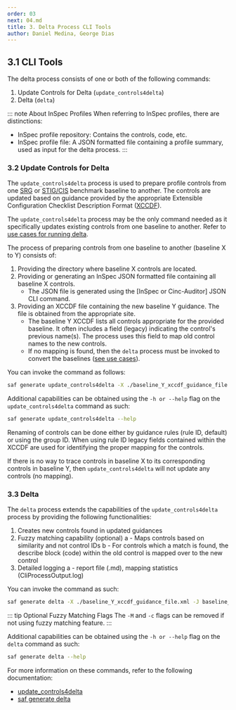 ```yaml
---
order: 03
next: 04.md
title: 3. Delta Process CLI Tools
author: Daniel Medina, George Dias
---
```


## 3.1 CLI Tools

The delta process consists of one or both of the following commands:

1. Update Controls for Delta (`update_controls4delta`)
2. Delta (`delta`)

::: note About InSpec Profiles
When referring to InSpec profiles, there are distinctions:

- InSpec profile repository: Contains the controls, code, etc.
- InSpec profile file: A JSON formatted file containing a profile summary, used as input for the delta process.
:::

### 3.2 Update Controls for Delta

The `update_controls4delta` process is used to prepare profile controls from one [SRG](./02.md#glossary-of-terms) or [STIG/CIS](./02.md#glossary-of-terms) benchmark baseline to another. The controls are updated based on guidance provided by the appropriate Extensible Configuration Checklist Description Format ([XCCDF](./02.md#glossary-of-terms)).

The `update_controls4delta` process may be the only command needed as it specifically updates existing controls from one baseline to another. Refer to [use cases for running delta](./04.html#use-cases-for-running-delta).

The process of preparing controls from one baseline to another (baseline X to Y) consists of:

1. Providing the directory where baseline X controls are located.
2. Providing or generating an InSpec JSON formatted file containing all baseline X controls.
    - The JSON file is generated using the [InSpec or Cinc-Auditor] JSON CLI command.
3. Providing an XCCDF file containing the new baseline Y guidance. The file is obtained from the appropriate site.
    - The baseline Y XCCDF lists all controls appropriate for the provided baseline. It often includes a field (legacy) indicating the control's previous name(s). The process uses this field to map old control names to the new controls.
    - If no mapping is found, then the `delta` process must be invoked to convert the baselines ([see use cases](./04.html#use-cases-for-running-delta)).

You can invoke the command as follows:

```sh
saf generate update_controls4delta -X ./baseline_Y_xccdf_guidance_file.xml -J baseline_X_summary.json -c baseline_X_controls_directory
```

Additional capabilities can be obtained using the `-h or --help` flag on the `update_controls4delta` command as such:

```sh
saf generate update_controls4delta --help
```

Renaming of controls can be done either by guidance rules (rule ID, default) or using the group ID. When using rule ID legacy fields contained within the XCCDF are used for identifying the proper mapping for the controls.

If there is no way to trace controls in baseline X to its corresponding controls in baseline Y, then `update_controls4delta` will not update any controls (no mapping).

### 3.3 Delta

The `delta` process extends the capabilities of the `update_controls4delta` process by providing the following functionalities:

1. Creates new controls found in updated guidances
2. Fuzzy matching capability (optional)
    a - Maps controls based on similarity and not control IDs
    b - For controls which a match is found, the describe block (code) within the old control is mapped over to the new control
3. Detailed logging
    a - report file (.md), mapping statistics (CliProcessOutput.log)

You can invoke the command as such:

```sh
saf generate delta -X ./baseline_Y_xccdf_guidance_file.xml -J baseline_X_summary.json -o new_baseline_Y_controls_directory -M -c baseline_X_controls_directory
```

::: tip Optional Fuzzy Matching Flags
The `-M` and `-c` flags can be removed if not using fuzzy matching feature.
:::

Additional capabilities can be obtained using the `-h or --help` flag on the `delta` command as such:

```sh
saf generate delta --help
```

For more information on these commands, refer to the following documentation:

- [update_controls4delta](https://saf-cli.mitre.org/#delta-supporting-options)
- [saf generate delta](https://saf-cli.mitre.org/#delta)